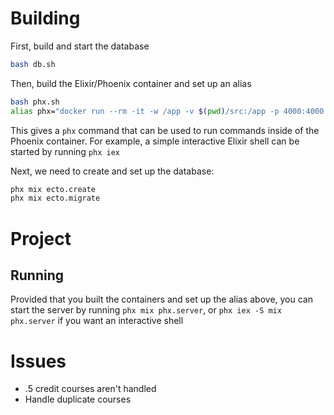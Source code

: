 # Building

First, build and start the database

```bash
bash db.sh
```

Then, build the Elixir/Phoenix container and set up an alias

```bash
bash phx.sh
alias phx="docker run --rm -it -w /app -v $(pwd)/src:/app -p 4000:4000 --network phx-swampland-network phx $1"
```

This gives a `phx` command that can be used to run commands inside of the Phoenix container. For example, a simple interactive Elixir shell can be started by running `phx iex`

Next, we need to create and set up the database:

```bash
phx mix ecto.create
phx mix ecto.migrate
```

# Project

## Running

Provided that you built the containers and set up the alias above, you can start the server by running `phx mix phx.server`, or `phx iex -S mix phx.server` if you want an interactive shell

# Issues

* .5 credit courses aren't handled
* Handle duplicate courses
